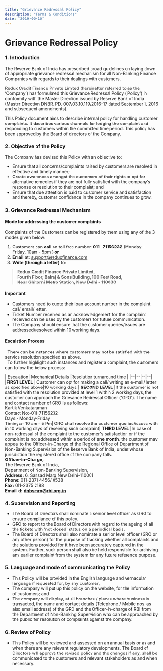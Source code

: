 ```yaml
---
title: "Grievance Redressal Policy"
description: "Terms & Conditions"
date: "2019-06-10"
---
```




# Grievance Redressal Policy



### 1.	Introduction


The Reserve Bank of India has prescribed broad guidelines on laying down of appropriate grievance redressal mechanism for all Non-Banking Finance Companies with regards to their dealings with customers.

Redux Credit Finance Private Limited (hereinafter referred to as the ‘Company’) has formulated this Grievance Redressal Policy (‘Policy’) in conformity with the Master Direction issued by Reserve Bank of India (Master Direction DNBR. PD. 007/03.10.119/2016-17 dated September 1, 2016 and subsequent amendments).

This Policy document aims to describe internal policy for handling customer complaints. It describes various channels for lodging the complaint and responding to customers within the committed time period. This policy has been approved by the Board of directors of the Company.

### 2.	Objective of the Policy

The Company has devised this Policy with an objective to:
* Ensure that all concerns/complaints raised by customers are resolved in effective and timely manner;
* Create awareness amongst the customers of their rights to opt for alternative remedies if they are not fully satisfied with the company’s response or resolution to their complaint; and
* Ensure that due attention is paid to customer service and satisfaction and thereby, customer confidence in the company continues to grow.

### 3. Grievance Redressal Mechanism 


#### Mode for addressing the customer complaints

 Complaints of the Customers can be registered by them using any of the 3 modes  given below:
1. Customers can **call** on toll free number: **011- 71156232** (Monday - Friday,  10am - 5pm )  **or**
2. **Email** at: support@reduxfinance.com
3. **Write (through a letter)** to:
>**Redux Credit Finance Private Limited,<br/>
>Fourth Floor, Balraj & Sons Building, 100 Feet Road,<br/>
> Near Ghitorni Metro Station,  New Delhi - 110030** 

#### Important
* 	Customers need to quote their loan account number in the complaint call/ email/ letter.
* 	Ticket Number received as an acknowledgement for the complaint received can be used by the customers for future communication.
* 	The Company should ensure that the customer queries/issues are addressed/resolved within 10 working days.

 #### Escalation Process
&nbsp;&nbsp;There can be instances where customers may not be satisfied with the service resolution specified as above.  <br/> &nbsp;&nbsp;To further highlight such instances and register a complaint, the customers can follow the below process: 


| Escalation|     Mechanical Details |Resolution turnaround time |
|--|--|--|--|
|**FIRST LEVEL**        |   Customer can opt for making a call/ writing an e-mail/ letter as specified above|10 working days
| **SECOND LEVEL** |If the customer is not satisfied with the resolution provided at level 1 within 2 working days, the customer can approach the Grievance Redressal Officer ('GRO'). The name and contact number of GRO is as follows:  <br/> Kartik Venkataraman <br/> Contact No:-011-71156232 <br/> Days:- Monday-Friday<br/>Timings:- 10 am - 5 Pm| GRO shall resolve the customer queries/issues with in 10 working days of receiving such complaint|
 **THIRD LEVEL** |In case of non-redressal of the complaint to the customer's satisfaction or if the complaint is not addressed within a period of **one month**, the customer may appeal to the Officer-in-Charge of the Regional Office of Department of Non-Banking Supervision of the Reserve Bank of India, under whose jurisdiction the registered office of the company falls.                                      <br /> **Officer-in-Charge,** <br/>The Reserve Bank of India,<br/> Department of Non-Banking Supervision,<br/>**Address:** 6, Sansad Marg,New Delhi-110001<br/>**Phone**: 011-2371 4456/ 0538 <br /> **Fax:** 011-2375 2188<br />**Email id:** [**dnbsmro@rbi.org.in**](mailto:dnbsmro@rbi.org.in)

### 4. Supervision and Reporting
* 	The Board of Directors shall nominate a senior level officer as GRO to ensure compliance of this policy.
* GRO to report to the Board of Directors with regard to the ageing of all the tickets with 'not closed' status on a periodical basis.
* The Board of Directors shall also nominate a senior level officer (GRO or any other person) for the purpose of tracking whether all complaints and the solutions provided for it have been accurately captured in the system. Further, such person shall also be held responsible for archiving any earlier complaint from the system for any future reference purpose.

### 5.	Language and mode of communicating the Policy
* This Policy will be provided in the English language and vernacular language if requested for, by any customer;
* The company will put up this policy on the website, for the information of customers; and
* The company will display, at all branches / places where business is transacted, the name and contact details (Telephone / Mobile nos. as also email address) of the GRO and the Officer-in-charge of RBI from the Department of Non-Banking Supervision who can be approached by the public for resolution of complaints against the company.

### 6.	Review of Policy
* 	This Policy will be reviewed and assessed on an annual basis or as and when there are any relevant regulatory developments. The Board of Directors will approve the revised policy and the changes if any, shall be communicated to the customers and relevant stakeholders as and when necessary.
